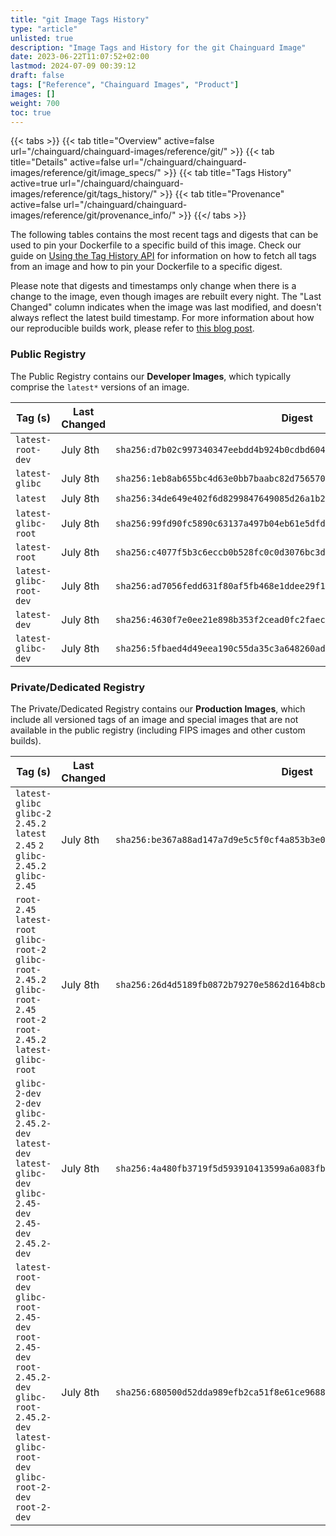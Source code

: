 ```yaml
---
title: "git Image Tags History"
type: "article"
unlisted: true
description: "Image Tags and History for the git Chainguard Image"
date: 2023-06-22T11:07:52+02:00
lastmod: 2024-07-09 00:39:12
draft: false
tags: ["Reference", "Chainguard Images", "Product"]
images: []
weight: 700
toc: true
---
```


{{< tabs >}}
{{< tab title="Overview" active=false url="/chainguard/chainguard-images/reference/git/" >}}
{{< tab title="Details" active=false url="/chainguard/chainguard-images/reference/git/image_specs/" >}}
{{< tab title="Tags History" active=true url="/chainguard/chainguard-images/reference/git/tags_history/" >}}
{{< tab title="Provenance" active=false url="/chainguard/chainguard-images/reference/git/provenance_info/" >}}
{{</ tabs >}}

The following tables contains the most recent tags and digests that can be used to pin your Dockerfile to a specific build of this image. Check our guide on [Using the Tag History API](/chainguard/chainguard-images/using-the-tag-history-api/) for information on how to fetch all tags from an image and how to pin your Dockerfile to a specific digest.

Please note that digests and timestamps only change when there is a change to the image, even though images are rebuilt every night. The "Last Changed" column indicates when the image was last modified, and doesn't always reflect the latest build timestamp. For more information about how our reproducible builds work, please refer to [this blog post](https://www.chainguard.dev/unchained/reproducing-chainguards-reproducible-image-builds).

### Public Registry
The Public Registry contains our **Developer Images**, which typically comprise the `latest*` versions of an image.

| Tag (s)                  | Last Changed | Digest                                                                    |
|--------------------------|--------------|---------------------------------------------------------------------------|
|  `latest-root-dev`       | July 8th     | `sha256:d7b02c997340347eebdd4b924b0cdbd604cf1d44a4d72a8fc14e22733003efc9` |
|  `latest-glibc`          | July 8th     | `sha256:1eb8ab655bc4d63e0bb7baabc82d756570f38b81d010567798fea31747682324` |
|  `latest`                | July 8th     | `sha256:34de649e402f6d8299847649085d26a1b2699e570db31b00d7df3be58fca4e7b` |
|  `latest-glibc-root`     | July 8th     | `sha256:99fd90fc5890c63137a497b04eb61e5dfdd30776be9d85625736dd718cd83506` |
|  `latest-root`           | July 8th     | `sha256:c4077f5b3c6eccb0b528fc0c0d3076bc3d25eca75452935263faa39de179169c` |
|  `latest-glibc-root-dev` | July 8th     | `sha256:ad7056fedd631f80af5fb468e1ddee29f1bf1691123348ab6915f34c5bcad663` |
|  `latest-dev`            | July 8th     | `sha256:4630f7e0ee21e898b353f2cead0fc2faec548cccbfa2677bd88dfd73823d5ae9` |
|  `latest-glibc-dev`      | July 8th     | `sha256:5fbaed4d49eea190c55da35c3a648260ad9c3316aa35b93d854162e7fb3b86c5` |


### Private/Dedicated Registry
The Private/Dedicated Registry contains our **Production Images**, which include all versioned tags of an image and special images that are not available in the public registry (including FIPS images and other custom builds).

| Tag (s)                                                                                                                                                    | Last Changed | Digest                                                                    |
|------------------------------------------------------------------------------------------------------------------------------------------------------------|--------------|---------------------------------------------------------------------------|
|  `latest-glibc` `glibc-2` `2.45.2` `latest` `2.45` `2` `glibc-2.45.2` `glibc-2.45`                                                                         | July 8th     | `sha256:be367a88ad147a7d9e5c5f0cf4a853b3e0a5297fc3c53b6173b78fc9fa9bf07b` |
|  `root-2.45` `latest-root` `glibc-root-2` `glibc-root-2.45.2` `glibc-root-2.45` `root-2` `root-2.45.2` `latest-glibc-root`                                 | July 8th     | `sha256:26d4d5189fb0872b79270e5862d164b8cbc8796f201f53cf15adcf9c96cc28c4` |
|  `glibc-2-dev` `2-dev` `glibc-2.45.2-dev` `latest-dev` `latest-glibc-dev` `glibc-2.45-dev` `2.45-dev` `2.45.2-dev`                                         | July 8th     | `sha256:4a480fb3719f5d593910413599a6a083fb06b48d195edcee82b12e579cf7956c` |
|  `latest-root-dev` `glibc-root-2.45-dev` `root-2.45-dev` `root-2.45.2-dev` `glibc-root-2.45.2-dev` `latest-glibc-root-dev` `glibc-root-2-dev` `root-2-dev` | July 8th     | `sha256:680500d52dda989efb2ca51f8e61ce968807c108f85a1bf3e0ddefece0e9899e` |

